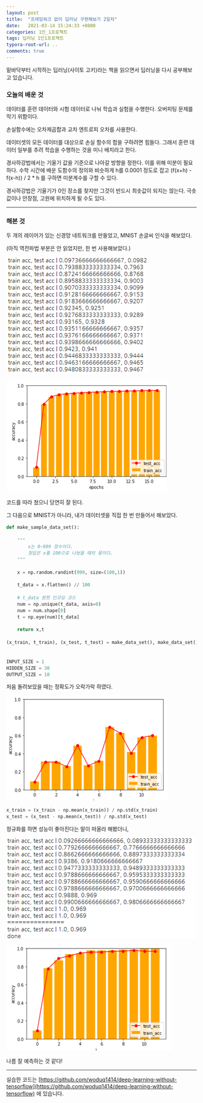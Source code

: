 ```yaml
---
layout: post
title:  "프레임워크 없이 딥러닝 구현해보기 2일차"
date:   2021-03-14 15:24:33 +0800
categories: 1인_1프로젝트
tags: 딥러닝 1인1프로젝트
typora-root-url: ..
comments: true
---
```


밑바닥부터 시작하는 딥러닝(사이토 고키)라는 책을 읽으면서 딥러닝을 다시 공부해보고 있습니다. 



### 오늘의 배운 것

데이터를 훈련 데이터와 시험 데이터로 나눠 학습과 실험을 수행한다. 오버피팅 문제를 막기 위함이다. 

손실함수에는 오차제곱합과 교차 엔트로피 오차를 사용한다.

데이터셋의 모든 데이터를 대상으로 손실 함수의 합을 구하려면 힘들다. 그래서 훈련 데이터 일부를 추려 학습을 수행하는 것을 미니 배치라고 한다.

경사하강법에서는 기울기 값을 기준으로 나아갈 방향을 정한다. 이를 위해 미분이 필요하다. 수학 시간에 배운 도함수의 정의와 비슷하게 h를 0.0001 정도로 잡고 (f(x+h) - f(x-h)) / 2 * h 를 구하면 미분계수를 구할 수 있다. 

경사하강법은 기울기가 0인 장소를 찾지만 그것이 반드시 최솟값이 되지는 않는다. 극솟값이나 안장점, 고원에 위치하게 될 수도 있다.



------

### 해본 것



두 개의 레이어가 있는 신경망 네트워크를 만들었고, MNIST 손글씨 인식을 해보았다.

(아직 역전파법 부분은 안 읽었지만, 한 번 사용해보았다.)

![1](/assets/images/post/20210314/1.png)

![2](/assets/images/post/20210314/2.png)

코드를 따라 쳤으니 당연히 잘 된다.

그 다음으로 MNIST가 아니라, 내가 데이터셋을 직접 한 번 만들어서 해보았다.

```python
def make_sample_data_set():
    
    """
        x는 0~999 정수이다.
        정답은 x를 100으로 나눴을 때의 몫이다.
    """
    
    x = np.random.randint(999, size=(100,1))

    t_data = x.flatten() // 100
    
    # t_data 원핫 인코딩 코드
    num = np.unique(t_data, axis=0)
    num = num.shape[0]
    t = np.eye(num)[t_data] 
    
    return x,t

(x_train, t_train), (x_test, t_test) = make_data_set(), make_data_set()


INPUT_SIZE = 1
HIDDEN_SIZE = 30
OUTPUT_SIZE = 10
```

처음 돌려보았을 때는 정확도가 오락가락 하였다.

![5](/assets/images/post/20210314/5.png)

```python
x_train = (x_train - np.mean(x_train)) / np.std(x_train)
x_test = (x_test - np.mean(x_test)) / np.std(x_test)
```

정규화를 하면 성능이 좋아진다는 말이 떠올라 해봤더니,

![3](/assets/images/post/20210314/3.png)

![4](/assets/images/post/20210314/4.png)

나름 잘 예측하는 것 같다!



------

실습한 코드는 [https://github.com/woduq1414/deep-learning-without-tensorflow](https://github.com/woduq1414/deep-learning-without-tensorflow) 에 있습니다.

